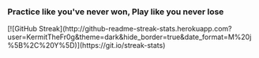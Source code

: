 <h3 aligh="left">Practice like you've never won, Play like you never lose</h3>
[![GitHub Streak](http://github-readme-streak-stats.herokuapp.com?user=KermitTheFr0g&theme=dark&hide_border=true&date_format=M%20j%5B%2C%20Y%5D)](https://git.io/streak-stats)
